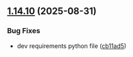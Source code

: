 ## [1.14.10](https://github.com/arpanrec/arpanrec.nebula/compare/1.14.9...1.14.10) (2025-08-31)


### Bug Fixes

* dev requirements python file ([cb11ad5](https://github.com/arpanrec/arpanrec.nebula/commit/cb11ad55842521b102b2936b9871caffd48510a3))
